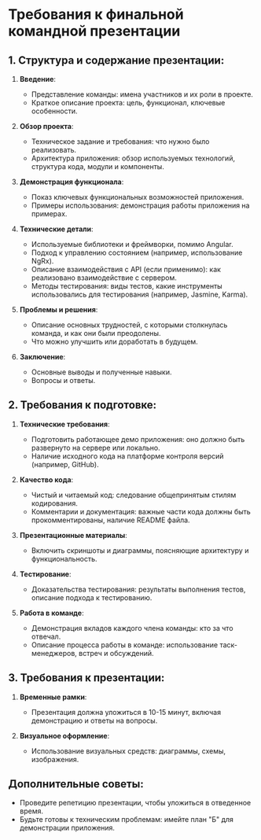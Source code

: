 # Требования к финальной командной презентации

## 1. Структура и содержание презентации:

1. **Введение**:

   - Представление команды: имена участников и их роли в проекте.
   - Краткое описание проекта: цель, функционал, ключевые особенности.

2. **Обзор проекта**:

   - Техническое задание и требования: что нужно было реализовать.
   - Архитектура приложения: обзор используемых технологий, структура кода, модули и компоненты.

3. **Демонстрация функционала**:

   - Показ ключевых функциональных возможностей приложения.
   - Примеры использования: демонстрация работы приложения на примерах.

4. **Технические детали**:

   - Используемые библиотеки и фреймворки, помимо Angular.
   - Подход к управлению состоянием (например, использование NgRx).
   - Описание взаимодействия с API (если применимо): как реализовано взаимодействие с сервером.
   - Методы тестирования: виды тестов, какие инструменты использовались для тестирования (например, Jasmine, Karma).

5. **Проблемы и решения**:

   - Описание основных трудностей, с которыми столкнулась команда, и как они были преодолены.
   - Что можно улучшить или доработать в будущем.

6. **Заключение**:

   - Основные выводы и полученные навыки.
   - Вопросы и ответы.

## 2. Требования к подготовке:

1. **Технические требования**:

   - Подготовить работающее демо приложения: оно должно быть развернуто на сервере или локально.
   - Наличие исходного кода на платформе контроля версий (например, GitHub).

2. **Качество кода**:

   - Чистый и читаемый код: следование общепринятым стилям кодирования.
   - Комментарии и документация: важные части кода должны быть прокомментированы, наличие README файла.

3. **Презентационные материалы**:

   - Включить скриншоты и диаграммы, поясняющие архитектуру и функциональность.

4. **Тестирование**:

   - Доказательства тестирования: результаты выполнения тестов, описание подхода к тестированию.

5. **Работа в команде**:

   - Демонстрация вкладов каждого члена команды: кто за что отвечал.
   - Описание процесса работы в команде: использование таск-менеджеров, встреч и обсуждений.

## 3. Требования к презентации:

1. **Временные рамки**:

   - Презентация должна уложиться в 10-15 минут, включая демонстрацию и ответы на вопросы.

2. **Визуальное оформление**:

   - Использование визуальных средств: диаграммы, схемы, изображения.

## Дополнительные советы:

- Проведите репетицию презентации, чтобы уложиться в отведенное время.
- Будьте готовы к техническим проблемам: имейте план "Б" для демонстрации приложения.
